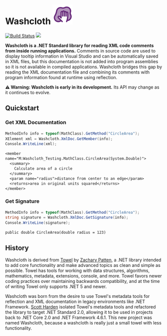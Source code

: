 # Washcloth ![](dev/icon/icon.png)

[![Build Status](https://dev.azure.com/swharden/swharden/_apis/build/status/swharden.Washcloth?branchName=main)](https://dev.azure.com/swharden/swharden/_build/latest?definitionId=16&branchName=main)
[![](https://img.shields.io/nuget/v/Washcloth?label=NuGet&logo=nuget)](https://www.nuget.org/packages/Washcloth/)

**Washcloth is a .NET Standard library for reading XML code comments from inside running applications.** Comments in source code are used to display tooltip information in Visual Studio and can be automatically saved in XML files, but this documentation is not added into program assemblies so it is not available in compiled applications. Washcloth bridges this gap by reading the XML documentation file and combining its comments with program information found at runtime using reflection.

**⚠️ Warning: Washcloth is early in its development.** Its API may change as it continues to evolve.

## Quickstart

### Get XML Documentation

```cs
MethodInfo info = typeof(MathClass).GetMethod("CircleArea");
XElement xml = Washcloth.XmlDoc.GetMember(info);
Console.WriteLine(xml);
```


```
<member name="M:Washcloth_Testing.MathClass.CircleArea(System.Double)">
  <summary>
    Calculate area of a circle
  </summary>
  <param name="radius">distance from center to an edge</param>
  <returns>area in original units squared</returns>
</member>
```

### Get Signature

```cs
MethodInfo info = typeof(MathClass).GetMethod("CircleArea");
string signature = Washcloth.XmlDoc.GetSignature(info);
Console.WriteLine(signature);
```

```
public double CircleArea(double radius = 123)
```

## History

Washcloth is derived from [Towel](https://github.com/ZacharyPatten/Towel) by [Zachary Patten](https://github.com/ZacharyPatten), a .NET library intended to add core functionality and make advanced topics as clean and simple as possible. Towel has tools for working with data structures, algorithms, mathematics, metadata, extensions, console, and more. Towel favors newer coding practices over maintaining backwards compatibility, and at the time of writing Towel only supports .NET 5 and newer.

Washcloth was born from the desire to use Towel's metadata tools for reflection and XML documentation in legacy environments like .NET Framework. [Scott Harden](https://github.com/ZacharyPatten) isolated Towel's metadata tools and refactored the library to target .NET Standard 2.0, allowing it to be used in projects back to .NET Core 2.0 and .NET Framework 4.6.1. This new project was named Washcloth, because a washcloth is really just a small towel with less functionality.
